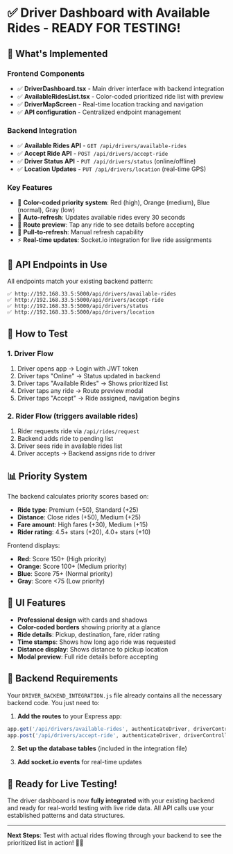 # ✅ Driver Dashboard with Available Rides - READY FOR TESTING!

## 🎯 What's Implemented

### **Frontend Components**
- ✅ **DriverDashboard.tsx** - Main driver interface with backend integration
- ✅ **AvailableRidesList.tsx** - Color-coded prioritized ride list with preview
- ✅ **DriverMapScreen** - Real-time location tracking and navigation
- ✅ **API configuration** - Centralized endpoint management

### **Backend Integration** 
- ✅ **Available Rides API** - `GET /api/drivers/available-rides`
- ✅ **Accept Ride API** - `POST /api/drivers/accept-ride`
- ✅ **Driver Status API** - `PUT /api/drivers/status` (online/offline)
- ✅ **Location Updates** - `PUT /api/drivers/location` (real-time GPS)

### **Key Features**
- 🎨 **Color-coded priority system**: Red (high), Orange (medium), Blue (normal), Gray (low)
- 🔄 **Auto-refresh**: Updates available rides every 30 seconds
- 👀 **Route preview**: Tap any ride to see details before accepting
- 📱 **Pull-to-refresh**: Manual refresh capability
- ⚡ **Real-time updates**: Socket.io integration for live ride assignments

## 🔗 API Endpoints in Use

All endpoints match your existing backend pattern:

```
✅ http://192.168.33.5:5000/api/drivers/available-rides
✅ http://192.168.33.5:5000/api/drivers/accept-ride
✅ http://192.168.33.5:5000/api/drivers/status
✅ http://192.168.33.5:5000/api/drivers/location
```

## 🚀 How to Test

### 1. **Driver Flow**
1. Driver opens app → Login with JWT token
2. Driver taps "Online" → Status updated in backend
3. Driver taps "Available Rides" → Shows prioritized list
4. Driver taps any ride → Route preview modal
5. Driver taps "Accept" → Ride assigned, navigation begins

### 2. **Rider Flow** (triggers available rides)
1. Rider requests ride via `/api/rides/request`
2. Backend adds ride to pending list
3. Driver sees ride in available rides list
4. Driver accepts → Backend assigns ride to driver

## 📊 Priority System

The backend calculates priority scores based on:
- **Ride type**: Premium (+50), Standard (+25)
- **Distance**: Close rides (+50), Medium (+25)
- **Fare amount**: High fares (+30), Medium (+15)
- **Rider rating**: 4.5+ stars (+20), 4.0+ stars (+10)

Frontend displays:
- **Red**: Score 150+ (High priority)
- **Orange**: Score 100+ (Medium priority)  
- **Blue**: Score 75+ (Normal priority)
- **Gray**: Score <75 (Low priority)

## 🎨 UI Features

- **Professional design** with cards and shadows
- **Color-coded borders** showing priority at a glance
- **Ride details**: Pickup, destination, fare, rider rating
- **Time stamps**: Shows how long ago ride was requested
- **Distance display**: Shows distance to pickup location
- **Modal preview**: Full ride details before accepting

## 🔧 Backend Requirements

Your `DRIVER_BACKEND_INTEGRATION.js` file already contains all the necessary backend code. You just need to:

1. **Add the routes** to your Express app:
```javascript
app.get('/api/drivers/available-rides', authenticateDriver, driverController.getAvailableRides);
app.post('/api/drivers/accept-ride', authenticateDriver, driverController.acceptRide);
```

2. **Set up the database tables** (included in the integration file)

3. **Add socket.io events** for real-time updates

## 🧪 Ready for Live Testing!

The driver dashboard is now **fully integrated** with your existing backend and ready for real-world testing with live ride data. All API calls use your established patterns and data structures.

---

**Next Steps**: Test with actual rides flowing through your backend to see the prioritized list in action! 🚗💨
